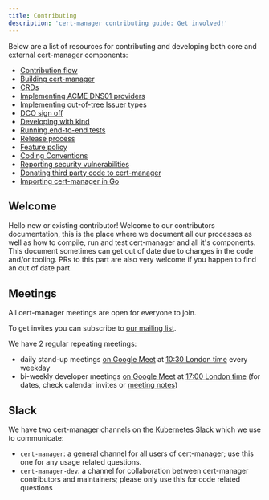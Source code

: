 ```yaml
---
title: Contributing
description: 'cert-manager contributing guide: Get involved!'
---
```


Below are a list of resources for contributing and developing both core and
external cert-manager components:

- [Contribution flow](./contributing-flow.md)
- [Building cert-manager](./building.md)
- [CRDs](./crds.md)
- [Implementing ACME DNS01 providers](./dns-providers.md)
- [Implementing out-of-tree Issuer types](./external-issuers.md)
- [DCO sign off](./sign-off.md)
- [Developing with kind](./kind.md)
- [Running end-to-end tests](./e2e.md)
- [Release process](./release-process.md)
- [Feature policy](./policy.md)
- [Coding Conventions](./coding-conventions.md)
- [Reporting security vulnerabilities](./security.md)
- [Donating third party code to cert-manager](./third-party-code-donation.md)
- [Importing cert-manager in Go](./importing.md)

## Welcome

Hello new or existing contributor!
Welcome to our contributors documentation, this is the place where we document all our processes
as well as how to compile, run and test cert-manager and all it's components.
This document sometimes can get out of date due to changes in the code and/or tooling. PRs to this part are
also very welcome if you happen to find an out of date part.

## Meetings

All cert-manager meetings are open for everyone to join.

To get invites you can subscribe to [our mailing list](https://groups.google.com/forum/#!forum/cert-manager-dev).

We have 2 regular repeating meetings:

* daily stand-up meetings [on Google Meet](https://meet.google.com/eum-fyvt-xpa) at [10:30 London time](http://www.thetimezoneconverter.com/?t=10:30&tz=Europe/London) every weekday
* bi-weekly developer meetings [on Google Meet](https://meet.google.com/abp-bwhk-wxc) at [17:00 London time](http://www.thetimezoneconverter.com/?t=17:00&tz=Europe/London) (for dates, check calendar invites or [meeting notes](https://docs.google.com/document/d/1Tc5t6ylY9dhXAan1OjOoldeaoys1Yh4Ir710ATfBa5U))

## Slack

We have two cert-manager channels on [the Kubernetes Slack](https://slack.k8s.io) which we use to communicate:

* `cert-manager`: a general channel for all users of cert-manager; use this one for any usage related questions.
* `cert-manager-dev`: a channel for collaboration between cert-manager contributors and maintainers; please only use this for code related questions